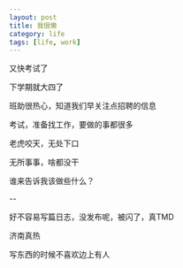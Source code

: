 ```yaml
--- 
layout: post
title: 我很懒
category: life
tags: [life, work]
---
```

又快考试了

下学期就大四了

班助很热心，知道我们早关注点招聘的信息

考试，准备找工作，要做的事都很多

老虎咬天，无处下口

无所事事，啥都没干

谁来告诉我该做些什么？

--

好不容易写篇日志，没发布呢，被闪了，真TMD

济南真热

写东西的时候不喜欢边上有人
